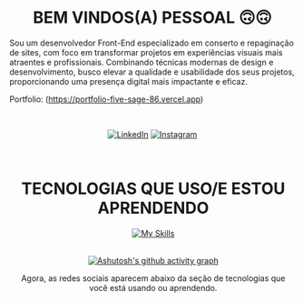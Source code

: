 <h1 align="center">BEM VINDOS(A) PESSOAL 🙃🙃</h1>
<div>
Sou um desenvolvedor Front-End especializado em conserto e repaginação de sites, com foco em transformar projetos em experiências visuais mais atraentes e profissionais. Combinando técnicas modernas de design e desenvolvimento, busco elevar a qualidade e usabilidade dos seus projetos, proporcionando uma presença digital mais impactante e eficaz.

<br>

Portfolio: (https://portfolio-five-sage-86.vercel.app)
    
<div style="display: inline_block"><br>

</div>

<div align="center"> 

[![LinkedIn](https://img.shields.io/badge/LinkedIn-0077B5?style=for-the-badge&logo=linkedin&logoColor=white)](https://www.linkedin.com/in/matheus-aguirra/)
[![Instagram](https://img.shields.io/badge/Instagram-E4405F?style=for-the-badge&logo=instagram&logoColor=white)](https://www.instagram.com/matheus.aguirra/)

<div align="center"> 
  <div style="display: inline_block"><br>
    <img align="left" height="250">
    <h1 align="center">TECNOLOGIAS QUE USO/E ESTOU APRENDENDO</h1>
</div>

[![My Skills](https://skillicons.dev/icons?i=js,html,css,angular,c,cs,figma,git,nodejs,ps,pr,sass,wordpress)](https://skillicons.dev)
<br>
<br>

[![Ashutosh's github activity graph](https://github-readme-activity-graph.vercel.app/graph?username=matheusaaguirra&bg_color=230449&color=ff0fef&line=9e4c98&point=d91aff&area=true&hide_border=true)](https://github.com/ashutosh00710/github-readme-activity-graph)

Agora, as redes sociais aparecem abaixo da seção de tecnologias que você está usando ou aprendendo.
